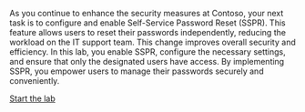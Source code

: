 

As you continue to enhance the security measures at Contoso, your next task is to configure and enable Self-Service Password Reset (SSPR). This feature allows users to reset their passwords independently, reducing the workload on the IT support team. This change improves overall security and efficiency. In this lab, you enable SSPR, configure the necessary settings, and ensure that only the designated users have access. By implementing SSPR, you empower users to manage their passwords securely and conveniently.

[Start the lab](https://microsoftlearning.github.io/Get-started-Microsoft-Entra-Management-Tasks/Instructions/Labs/04-perform-basic-sspr-tasks.html)
